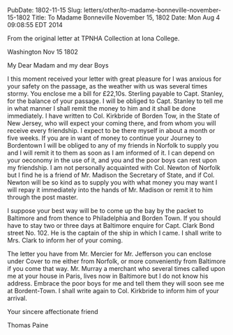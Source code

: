PubDate: 1802-11-15
Slug: letters/other/to-madame-bonneville-november-15-1802
Title: To Madame Bonneville  November 15, 1802
Date: Mon Aug  4 09:08:55 EDT 2014

   From the original letter at TPNHA Collection at Iona College.

   Washington Nov 15 1802

   My Dear Madam and my dear Boys

   I this moment received your letter with great pleasure for I was anxious
   for your safety on the passage, as the weather with us was several times
   stormy. You enclose me a bill for £22,10s. Sterling payable to Capt.
   Stanley, for the balance of your passage. I will be obliged to Capt.
   Stanley to tell me in what manner I shall remit the money to him and it
   shall be done immediately. I have written to Col. Kirkbride of
   Borden Tow, in the State of New Jersey, who will expect your coming there,
   and from whom you will receive every friendship. I expect to be there
   myself in about a month or five weeks. If you are in want of money to
   continue your Journey to Bordentown I will be obliged to any of my
   friends in Norfolk to supply you and I will remit it to them as soon as I
   am informed of it. I can depend on your oeconomy in the use of it, and you
   and the poor boys can rest upon my friendship. I am not personally
   acquainted with Col. Newton of Norfolk but I find he is a friend of Mr.
   Madison the Secretary of State, and if Col. Newton will be so
   kind as to supply you with what money you may want I will repay it
   immediately into the hands of Mr. Madison or remit it to him through the
   post master.

   I suppose your best way will be to come up the bay by the packet to
   Baltimore and from thence to Philadelphia and Borden Town. If you should
   have to stay two or three days at Baltimore enquire for Capt. Clark Bond
   street No. 102. He is the captain of the ship in which I came. I shall
   write to Mrs. Clark to inform her of your coming.

   The letter you have from Mr. Mercier for Mr. Jefferson you can enclose
   under Cover to me either from Norfolk, or more conveniently from
   Baltimore if you come that way. Mr. Murray a merchant who several times
   called upon me at your house in Paris, lives now in Baltimore but I do
   not know his address. Embrace the poor boys for me and tell them they will
   soon see me at Bordent-Town. I shall write again to Col. Kirkbride to inform
   him of your arrival.

   Your sincere affectionate friend

   Thomas Paine

  

